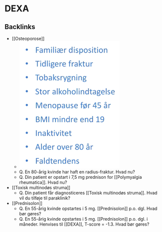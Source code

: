 # DEXA

## Backlinks
* [[Osteoporose]]
	* ![](BearImages/3232BB4D-D262-471A-9694-FFA4DF099B5D-37279-0000628EA827A2FD/29201D9E-F13F-4DFF-AC3B-7289C7516A9B.png)
	* Q. En 80-årig kvinde har haft en radius-fraktur. Hvad nu?
	* Q. Din patient er opstart i 7,5 mg prednison for [[Polymyalgia rheumatica]]. Hvad nu?
* [[Toxisk multinodøs struma]]
	* Q. Din patient får diagnosticeres [[Toxisk multinodøs struma]]. Hvad vil du tilføje til paraklinik?
* [[Prednisolon]]
	* Q. En 55-årig kvinde opstartes i 5 mg. [[Prednisolon]] p.o. dgl. Hvad bør gøres?
	* Q. En 55-årig kvinde opstartes i 5 mg. [[Prednisolon]] p.o. dgl. i måneder. Henvises til [[DEXA]], T-score = -1.3. Hvad bør gøres?

<!-- {BearID:B8390DF0-9D2C-4B41-85A3-126CD0E8597B-83502-00005DB7FEF52982} -->
